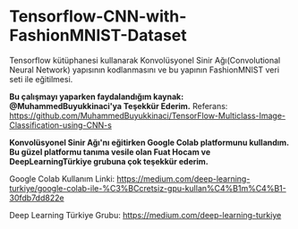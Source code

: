 # Tensorflow-CNN-with-FashionMNIST-Dataset
Tensorflow kütüphanesi kullanarak Konvolüsyonel Sinir Ağı(Convolutional Neural Network) yapısının kodlanmasını ve bu yapının FashionMNIST veri seti ile eğitilmesi.

**Bu çalışmayı yaparken faydalandığım kaynak: @MuhammedBuyukkinaci'ya Teşekkür Ederim.**
Referans: https://github.com/MuhammedBuyukkinaci/TensorFlow-Multiclass-Image-Classification-using-CNN-s

**Konvolüsyonel Sinir Ağı'nı eğitirken Google Colab platformunu kullandım. Bu güzel platformu tanıma vesile olan Fuat Hocam ve DeepLearningTürkiye grubuna çok teşekkür ederim.**

Google Colab Kullanım Linki: https://medium.com/deep-learning-turkiye/google-colab-ile-%C3%BCcretsiz-gpu-kullan%C4%B1m%C4%B1-30fdb7dd822e

Deep Learning Türkiye Grubu: https://medium.com/deep-learning-turkiye
